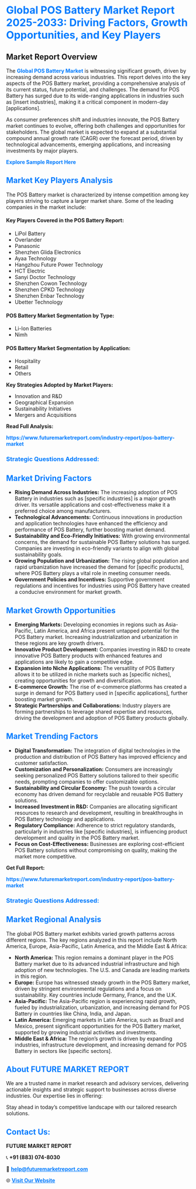 <h1 style="color: #007BFF;">Global POS Battery Market Report 2025-2033: Driving Factors, Growth Opportunities, and Key Players</h1>

<section id="overview">
<h2>Market Report Overview</h2>
<p>The <a href="https://www.futuremarketreport.com/industry-report/pos-battery-market" style="color: #007BFF; text-decoration: none;"><strong>Global POS Battery Market</strong></a> is witnessing significant growth, driven by increasing demand across various industries. This report delves into the key aspects of the POS Battery market, providing a comprehensive analysis of its current status, future potential, and challenges. The demand for POS Battery has surged due to its wide-ranging applications in industries such as [insert industries], making it a critical component in modern-day [applications].</p>
<p>As consumer preferences shift and industries innovate, the POS Battery market continues to evolve, offering both challenges and opportunities for stakeholders. The global market is expected to expand at a substantial compound annual growth rate (CAGR) over the forecast period, driven by technological advancements, emerging applications, and increasing investments by major players.</p>
</section>

<section id="overview">
<p><a href="https://www.futuremarketreport.com/request-sample/reportId=85529" style="color: #007BFF; text-decoration: none;"><strong>Explore Sample Report Here</strong></a></p>
</section>

<section id="key-players">
<h2 style="color: #007BFF;">Market Key Players Analysis</h2>
<p>The POS Battery market is characterized by intense competition among key players striving to capture a larger market share. Some of the leading companies in the market include:</p>
<h4>Key Players Covered in the POS Battery Report:</h4>
<ul><li>LiPol Battery</li><li>Overlander</li><li>Panasonic</li><li>Shenzhen Glida Electronics</li><li>Ayaa Technology</li><li>Hangzhou Future Power Technology</li><li>HCT Electric</li><li>Sanyi Doctor Technology</li><li>Shenzhen Cowon Technology</li><li>Shenzhen CPKD Technology</li><li>Shenzhen Enbar Technology</li><li>Ubetter Technology</li></ul>
<h4>POS Battery Market Segmentation by Type:</h4>
<ul><li>Li-Ion Batteries</li><li>Nimh</li></ul>

<h4>POS Battery Market Segmentation by Application:</h4>
<ul><li>Hospitality</li><li>Retail</li><li>Others</li></ul>
<p><strong>Key Strategies Adopted by Market Players:</strong></p>
<ul>
<li>Innovation and R&D</li>
<li>Geographical Expansion</li>
<li>Sustainability Initiatives</li>
<li>Mergers and Acquisitions</li>
</ul>
</section>

<section>
<p><strong>Read Full Analysis: </strong></p><a href="https://www.futuremarketreport.com/industry-report/pos-battery-market" style="color: #007BFF; text-decoration: none;"><strong>https://www.futuremarketreport.com/industry-report/pos-battery-market</strong></a>
<h3 style="color: #007BFF;">Strategic Questions Addressed:</h3>
</section>

<section id="driving-factors">
<h2 style="color: #007BFF;">Market Driving Factors</h2>
<ul>
<li><strong>Rising Demand Across Industries:</strong> The increasing adoption of POS Battery in industries such as [specific industries] is a major growth driver. Its versatile applications and cost-effectiveness make it a preferred choice among manufacturers.</li>
<li><strong>Technological Advancements:</strong> Continuous innovations in production and application technologies have enhanced the efficiency and performance of POS Battery, further boosting market demand.</li>
<li><strong>Sustainability and Eco-Friendly Initiatives:</strong> With growing environmental concerns, the demand for sustainable POS Battery solutions has surged. Companies are investing in eco-friendly variants to align with global sustainability goals.</li>
<li><strong>Growing Population and Urbanization:</strong> The rising global population and rapid urbanization have increased the demand for [specific products], where POS Battery plays a vital role in meeting consumer needs.</li>
<li><strong>Government Policies and Incentives:</strong> Supportive government regulations and incentives for industries using POS Battery have created a conducive environment for market growth.</li>
</ul>
</section>

<section id="growth-opportunities">
<h2 style="color: #007BFF;">Market Growth Opportunities</h2>
<ul>
<li><strong>Emerging Markets:</strong> Developing economies in regions such as Asia-Pacific, Latin America, and Africa present untapped potential for the POS Battery market. Increasing industrialization and urbanization in these regions are key growth drivers.</li>
<li><strong>Innovative Product Development:</strong> Companies investing in R&D to create innovative POS Battery products with enhanced features and applications are likely to gain a competitive edge.</li>
<li><strong>Expansion into Niche Applications:</strong> The versatility of POS Battery allows it to be utilized in niche markets such as [specific niches], creating opportunities for growth and diversification.</li>
<li><strong>E-commerce Growth:</strong> The rise of e-commerce platforms has created a surge in demand for POS Battery used in [specific applications], further boosting market growth.</li>
<li><strong>Strategic Partnerships and Collaborations:</strong> Industry players are forming partnerships to leverage shared expertise and resources, driving the development and adoption of POS Battery products globally.</li>
</ul>
</section>

<section id="trending-factors">
<h2 style="color: #007BFF;">Market Trending Factors</h2>
<ul>
<li><strong>Digital Transformation:</strong> The integration of digital technologies in the production and distribution of POS Battery has improved efficiency and customer satisfaction.</li>
<li><strong>Customization and Personalization:</strong> Consumers are increasingly seeking personalized POS Battery solutions tailored to their specific needs, prompting companies to offer customizable options.</li>
<li><strong>Sustainability and Circular Economy:</strong> The push towards a circular economy has driven demand for recyclable and reusable POS Battery solutions.</li>
<li><strong>Increased Investment in R&D:</strong> Companies are allocating significant resources to research and development, resulting in breakthroughs in POS Battery technology and applications.</li>
<li><strong>Regulatory Compliance:</strong> Adherence to strict regulatory standards, particularly in industries like [specific industries], is influencing product development and quality in the POS Battery market.</li>
<li><strong>Focus on Cost-Effectiveness:</strong> Businesses are exploring cost-efficient POS Battery solutions without compromising on quality, making the market more competitive.</li>
</ul>
</section>

<section>
<p><strong>Get Full Report: </strong></p><a href="https://www.futuremarketreport.com/industry-report/pos-battery-market" style="color: #007BFF; text-decoration: none;"><strong>https://www.futuremarketreport.com/industry-report/pos-battery-market</strong></a>
<h3 style="color: #007BFF;">Strategic Questions Addressed:</h3>
</section>


<section id="regional-analysis">
<h2 style="color: #007BFF;">Market Regional Analysis</h2>
<p>The global POS Battery market exhibits varied growth patterns across different regions. The key regions analyzed in this report include North America, Europe, Asia-Pacific, Latin America, and the Middle East & Africa:</p>
<ul>
<li><strong>North America:</strong> This region remains a dominant player in the POS Battery market due to its advanced industrial infrastructure and high adoption of new technologies. The U.S. and Canada are leading markets in this region.</li>
<li><strong>Europe:</strong> Europe has witnessed steady growth in the POS Battery market, driven by stringent environmental regulations and a focus on sustainability. Key countries include Germany, France, and the U.K.</li>
<li><strong>Asia-Pacific:</strong> The Asia-Pacific region is experiencing rapid growth, fueled by industrialization, urbanization, and increasing demand for POS Battery in countries like China, India, and Japan.</li>
<li><strong>Latin America:</strong> Emerging markets in Latin America, such as Brazil and Mexico, present significant opportunities for the POS Battery market, supported by growing industrial activities and investments.</li>
<li><strong>Middle East & Africa:</strong> The region’s growth is driven by expanding industries, infrastructure development, and increasing demand for POS Battery in sectors like [specific sectors].</li>
</ul>
</section>

<footer>
<h2 style="color: #007BFF;">About FUTURE MARKET REPORT</h2>
<p>We are a trusted name in market research and advisory services, delivering actionable insights and strategic support to businesses across diverse industries. Our expertise lies in offering:</p>

<p>Stay ahead in today’s competitive landscape with our tailored research solutions.</p>

<h2 style="color: #007BFF;">Contact Us:</h2>
<p><strong>FUTURE MARKET REPORT</strong></p>
<p>📞 <strong>+91 (883) 074-8030</strong></p>
<p>📧 <strong><a href="mailto:help@futuremarketreport.com" style="color: #007BFF;">help@futuremarketreport.com</a></strong></p>
<p>🌐 <strong><a href="https://www.futuremarketreport.com/" style="color: #007BFF;">Visit Our Website</a></strong></p>
</footer>